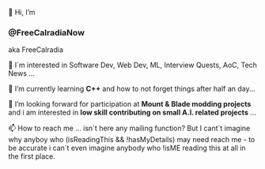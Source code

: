 👋 Hi, I’m 
### **@FreeCalradiaNow**
aka FreeCalradia

👀  I´m interested in Software Dev, Web Dev, ML, Interview Quests, AoC, Tech News ...

🌱 I’m currently learning **C++** and how to not forget things after half an day...

💞️ I’m looking forward for participation at **Mount & Blade modding projects** and i am interested in **low skill contributing on small A.I. related projects** ...

📫 How to reach me ... isn´t here any mailing function? But I cant´t imagine why anyboy who (isReadingThis && !hasMyDetails) may need reach me - to be accurate i can´t even imagine anybody who !isME reading this at all in the first place.

<!---
FreeCalradiaNow/FreeCalradiaNow is a ✨ special ✨ repository because its `README.md` (this file) appears on your GitHub profile.
You can click the Preview link to take a look at your changes.
--->
